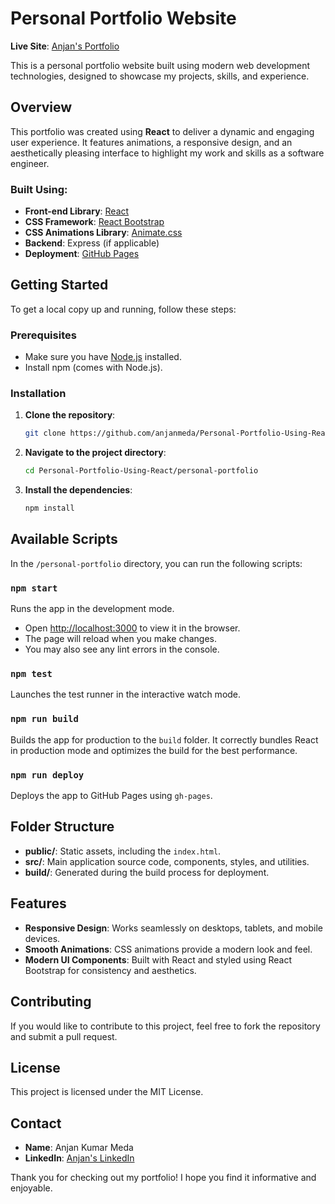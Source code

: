 # Personal Portfolio Website

**Live Site**: [Anjan's Portfolio](https://anjanmeda.github.io/Personal-Portfolio-Using-React)

This is a personal portfolio website built using modern web development technologies, designed to showcase my projects, skills, and experience.

## Overview
This portfolio was created using **React** to deliver a dynamic and engaging user experience. It features animations, a responsive design, and an aesthetically pleasing interface to highlight my work and skills as a software engineer.

### Built Using:
- **Front-end Library**: [React](https://reactjs.org/)
- **CSS Framework**: [React Bootstrap](https://react-bootstrap.github.io/)
- **CSS Animations Library**: [Animate.css](https://animate.style/)
- **Backend**: Express (if applicable)
- **Deployment**: [GitHub Pages](https://pages.github.com/)

## Getting Started
To get a local copy up and running, follow these steps:

### Prerequisites
- Make sure you have [Node.js](https://nodejs.org/en/download/) installed.
- Install npm (comes with Node.js).

### Installation
1. **Clone the repository**:
   ```sh
   git clone https://github.com/anjanmeda/Personal-Portfolio-Using-React.git
   ```
2. **Navigate to the project directory**:
   ```sh
   cd Personal-Portfolio-Using-React/personal-portfolio
   ```
3. **Install the dependencies**:
   ```sh
   npm install
   ```

## Available Scripts
In the `/personal-portfolio` directory, you can run the following scripts:

### `npm start`
Runs the app in the development mode.

- Open [http://localhost:3000](http://localhost:3000) to view it in the browser.
- The page will reload when you make changes.
- You may also see any lint errors in the console.

### `npm test`
Launches the test runner in the interactive watch mode.

### `npm run build`
Builds the app for production to the `build` folder. It correctly bundles React in production mode and optimizes the build for the best performance.

### `npm run deploy`
Deploys the app to GitHub Pages using `gh-pages`.

## Folder Structure
- **public/**: Static assets, including the `index.html`.
- **src/**: Main application source code, components, styles, and utilities.
- **build/**: Generated during the build process for deployment.

## Features
- **Responsive Design**: Works seamlessly on desktops, tablets, and mobile devices.
- **Smooth Animations**: CSS animations provide a modern look and feel.
- **Modern UI Components**: Built with React and styled using React Bootstrap for consistency and aesthetics.

## Contributing
If you would like to contribute to this project, feel free to fork the repository and submit a pull request.

## License
This project is licensed under the MIT License.

## Contact
- **Name**: Anjan Kumar Meda
- **LinkedIn**: [Anjan's LinkedIn](https://www.linkedin.com/in/anjanmeda)

Thank you for checking out my portfolio! I hope you find it informative and enjoyable.

